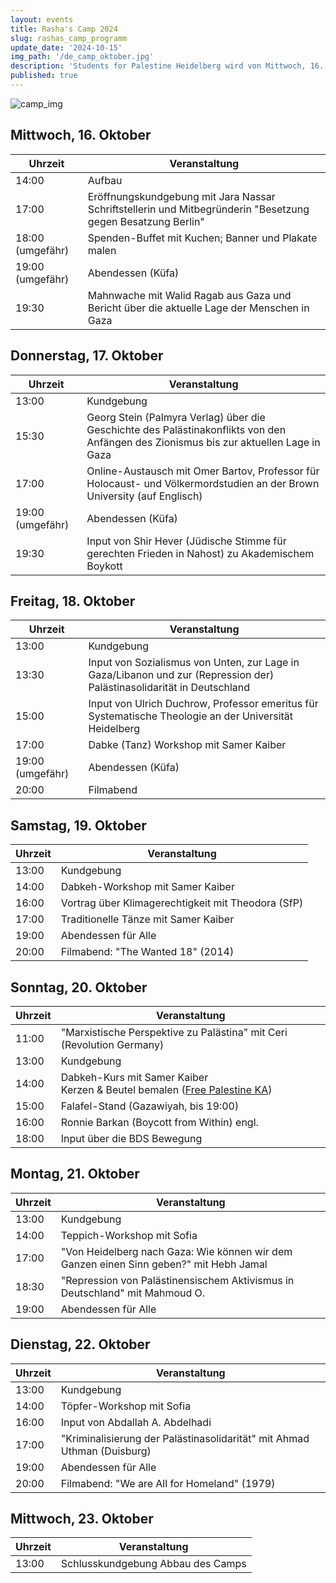 ```yaml
---
layout: events
title: Rasha's Camp 2024
slug: rashas_camp_programm
update_date: '2024-10-15'
img_path: '/de_camp_oktober.jpg'
description: 'Students for Palestine Heidelberg wird von Mittwoch, 16. bis Mittwoch, 23. Oktober ein Camp auf dem Uniplatz veranstalten. Genauere Infos zum Ablauf folgen finden Sie hier und auf unserem Instagram. stay tuned!'
published: true
---
```


![camp_img](/de_camp_oktober.jpg)

## Mittwoch, 16. Oktober

| Uhrzeit | Veranstaltung |
| --- | --- |
| 14:00 | Aufbau |
| 17:00 | Eröffnungskundgebung mit Jara Nassar Schriftstellerin und Mitbegründerin "Besetzung gegen Besatzung Berlin" |
| 18:00 (umgefähr) | Spenden-Buffet mit Kuchen; Banner und Plakate malen |
| 19:00 (umgefähr) | Abendessen (Küfa) |
| 19:30 | Mahnwache mit Walid Ragab aus Gaza und Bericht über die aktuelle Lage der Menschen in Gaza |

## Donnerstag, 17. Oktober

| Uhrzeit | Veranstaltung |
| --- | --- |
| 13:00 | Kundgebung |
| 15:30 | Georg Stein (Palmyra Verlag) über die Geschichte des Palästinakonflikts von den Anfängen des Zionismus bis zur aktuellen Lage in Gaza | 
| 17:00 | Online-Austausch mit Omer Bartov, Professor für Holocaust- und Völkermordstudien an der Brown University (auf Englisch) |
| 19:00 (umgefähr) | Abendessen (Küfa) |
| 19:30 | Input von Shir Hever (Jüdische Stimme für gerechten Frieden in Nahost) zu Akademischem Boykott |

## Freitag, 18. Oktober

| Uhrzeit | Veranstaltung |
| --- | --- |
| 13:00 | Kundgebung |
| 13:30 | Input von Sozialismus von Unten, zur Lage in Gaza/Libanon und zur (Repression der) Palästinasolidarität in Deutschland | 
| 15:00 | Input von Ulrich Duchrow, Professor emeritus für Systematische Theologie an der Universität Heidelberg |
| 17:00 | Dabke (Tanz) Workshop mit Samer Kaiber |
| 19:00 (umgefähr) | Abendessen (Küfa) |
| 20:00 | Filmabend |

## Samstag, 19. Oktober

| Uhrzeit | Veranstaltung |
| --- | --- |
| 13:00 | Kundgebung |
| 14:00 | Dabkeh-Workshop mit Samer Kaiber |
| 16:00 | Vortrag über Klimagerechtigkeit mit Theodora (SfP) |
| 17:00 | Traditionelle Tänze mit Samer Kaiber |
| 19:00 | Abendessen für Alle |
| 20:00 | Filmabend: "The Wanted 18" (2014) |

## Sonntag, 20. Oktober

| Uhrzeit | Veranstaltung |
| --- | --- |
| 11:00 | "Marxistische Perspektive zu Palästina" mit Ceri (Revolution Germany) |
| 13:00 | Kundgebung |
| 14:00 | Dabkeh-Kurs mit Samer Kaiber <br/> Kerzen \& Beutel bemalen ([Free Palestine KA](https://www.instagram.com/freepalestine.karlsruhe/)) |
| 15:00 | Falafel-Stand (Gazawiyah, bis 19:00) |
| 16:00 | Ronnie Barkan (Boycott from Within) engl. |
| 18:00 | Input über die BDS Bewegung |

## Montag, 21. Oktober

| Uhrzeit | Veranstaltung |
| --- | --- |
| 13:00 | Kundgebung |
| 14:00 | Teppich-Workshop mit Sofia |
| 17:00 | "Von Heidelberg nach Gaza: Wie können wir dem Ganzen einen Sinn geben?" mit Hebh Jamal|
| 18:30 | "Repression von Palästinensischem Aktivismus in Deutschland" mit Mahmoud O. |
| 19:00 | Abendessen für Alle |

## Dienstag, 22. Oktober

| Uhrzeit | Veranstaltung |
| --- | --- |
| 13:00 | Kundgebung |
| 14:00 | Töpfer-Workshop mit Sofia |
| 16:00 | Input von Abdallah A. Abdelhadi |
| 17:00 | "Kriminalisierung der Palästinasolidarität" mit Ahmad Uthman (Duisburg) |
| 19:00 | Abendessen für Alle |
| 20:00 | Filmabend: "We are All for Homeland" (1979) |

## Mittwoch, 23. Oktober
| Uhrzeit | Veranstaltung |
| --- | --- |
| 13:00 | Schlusskundgebung Abbau des Camps |
